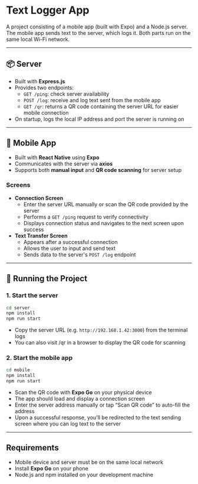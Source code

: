 # Text Logger App

A project consisting of a mobile app (built with Expo) and a Node.js server. The mobile app sends text to the server, which logs it. Both parts run on the same local Wi-Fi network.

---

## 📦 Server

- Built with **Express.js**
- Provides two endpoints:
  - `GET /ping`: check server availability
  - `POST /log`: receive and log text sent from the mobile app
  - `GET /qr`: returns a QR code containing the server URL for easier mobile connection
- On startup, logs the local IP address and port the server is running on

---

## 📱 Mobile App

- Built with **React Native** using **Expo**
- Communicates with the server via **axios**
- Supports both **manual input** and **QR code scanning** for server setup

### Screens

- **Connection Screen**
  - Enter the server URL manually or scan the QR code provided by the server
  - Performs a `GET /ping` request to verify connectivity
  - Displays connection status and navigates to the next screen upon success
- **Text Transfer Screen**
  - Appears after a successful connection
  - Allows the user to input and send text
  - Sends data to the server's `POST /log` endpoint

---

## 🚀 Running the Project

### 1. Start the server

```bash
cd server
npm install
npm run start
```

- Copy the server URL (e.g. `http://192.168.1.42:3000`) from the terminal logs
- You can also visit /qr in a browser to display the QR code for scanning

### 2. Start the mobile app

```bash
cd mobile
npm install
npm run start
```

- Scan the QR code with **Expo Go** on your physical device
- The app should load and display a connection screen
- Enter the server address manually or tap “Scan QR code” to auto-fill the address
- Upon a successful response, you'll be redirected to the text sending screen where you can log text to the server

---

## Requirements

- Mobile device and server must be on the same local network
- Install **Expo Go** on your phone
- Node.js and npm installed on your development machine